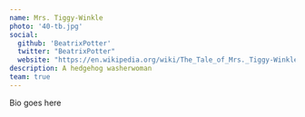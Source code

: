 ```yaml
---
name: Mrs. Tiggy-Winkle
photo: '40-tb.jpg'
social:
  github: 'BeatrixPotter'
  twitter: "BeatrixPotter"
  website: "https://en.wikipedia.org/wiki/The_Tale_of_Mrs._Tiggy-Winkle"
description: A hedgehog washerwoman
team: true
---
```


Bio goes here
